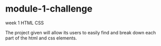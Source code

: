 # module-1-challenge
week 1 HTML CSS 

The project given will allow its users to easily find and break down each part of the html and css elements. 
